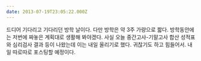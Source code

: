 ```yaml
---
date: 2013-07-19T23:05:22.000Z
---
```


<p>드디어 기다리고 기다리던 방학 날이다. 다만 방학은 약 3주 가량으로 짧다. 방학동안에는 저번에 짜놓은 계획대로 생활해 봐야겠다. 사실 오늘 중간고사-기말고사 합산 성적표와 심리검사 결과 등이 나왔는데 이는 내일 올리기로 했다. 귀찮기도 하고 힘들어서. 내일 따로따로 포스팅할 예정이다.</p>
